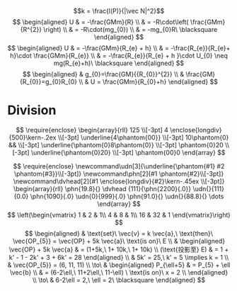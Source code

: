 $$k = \frac{l(P)}{|\vec N|^2}$$
$$
\begin{aligned}
U & = -\frac{GMm}{R} \\
 & = -R\cdot\left( \frac{GMm}{R^{2}} \right) \\
 & = -R\cdot(mg_{0}) \\
 & = -mg_{0}R\ \blacksquare
\end{aligned}
$$
$$
\begin{aligned}
U &  = -\frac{GMm}{R_{e} + h} \\
 & = -\frac{R_{e}}{R_{e}+ h}\cdot \frac{GMm}{R_{e}} \\
 & = -\frac{R_{e}}{R_{e} + h }\cdot U_{0} \neq mg(R_{e}+h)\ \blacksquare
\end{aligned}
$$
$$
\begin{aligned}
 & g_{0}=\frac{GM}{{R_{0}}^{2}} \\
 & \frac{GM}{R_{0}}=g_{0}R_{0} \\
 & U = \frac{GMm}{R_{0}+h}
\end{aligned}
$$
# Division
$$
\require{enclose} 
\begin{array}{rll} 
125  \\[-3pt] 
4 \enclose{longdiv}{500}\kern-.2ex \\[-3pt] 
\underline{4\phantom{00}} \\[-3pt]
10\phantom{0} &&  \\[-3pt] 
\underline{\phantom{0}8\phantom{0}} \\[-3pt] 
\phantom{0}20  \\[-3pt] 
\underline{\phantom{0}20}  \\[-3pt] 
\phantom{00}0 
\end{array} 
$$

$$
\require{enclose} 
\newcommand\udn[3]{\underline{\phantom{#1} #2 \phantom{#3}}\\[-3pt]}
\newcommand\phn[2]{#1 \phantom{#2}\\[-3pt]}
\newcommand\dvhead[2]{#1 \enclose{longdiv}{#2}\kern-.45ex \\[-3pt]}
\begin{array}{rll} 
\phn{19.8}{}
\dvhead {111}{\phn{2200}{.0}}
\udn{}{111}{0.0} 
\phn{1090}{.0}  
\udn{0}{999}{.0}
\phn{91.0}{}
\udn{}{88.8}{} 
\dots
\end{array} 
$$
$$
\left(\begin{vmatrix}
1 & 2  & 1\\
4 & 8  & 1\\
16 & 32 & 1
\end{vmatrix}\right)
$$
$$
\begin{aligned}
 & \text{set}\ \vec{v} = k \vec{a},\ \text{then}\ \vec{OP_{5}} = \vec{OP} + 5k \vec{a}\ \text{is on}\ E \\
 & \begin{aligned}
  \vec{OP} + 5k \vec{a}  & = (1+5k,\ 1+ 10k,\ 1+ 10k) \\
 (\text{投影至} E) & = 1 + k' - 1 - 2k' + 3 + 6k' = 28 
\end{aligned} \\
 & 5k' = 25,\ k' = 5 \implies k = 1 \\
 & \vec{OP_{5}} = (6, 11, 11) \\
\to\ & \begin{aligned}
P_{\ell+5} &  = P_{5} + \ell \vec{b}  \\
& = (6-2\ell,\ 11+2\ell,\ 11-\ell) \ \text{is on}\ x = 2 \\
\end{aligned} \\
\to\ & 6-2\ell = 2,\ \ell = 2\ \blacksquare
\end{aligned}
$$